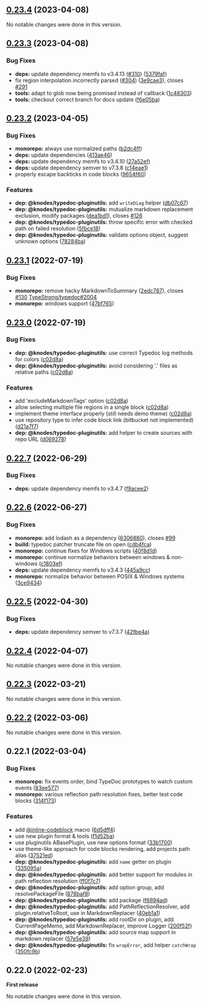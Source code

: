 ## [0.23.4](https://github.com/KnodesCommunity/typedoc-plugins/compare/v0.23.3...v0.23.4) (2023-04-08)


No notable changes were done in this version.


## [0.23.3](https://github.com/KnodesCommunity/typedoc-plugins/compare/v0.23.2...v0.23.3) (2023-04-08)


### Bug Fixes

* **deps:** update dependency memfs to v3.4.13 ([#310](https://github.com/KnodesCommunity/typedoc-plugins/issues/310)) ([5379faf](https://github.com/KnodesCommunity/typedoc-plugins/commit/5379faf293223f1e85de8793dbb7c3f62e25e8ad))
* fix region interpolation incorrectly parsed ([#304](https://github.com/KnodesCommunity/typedoc-plugins/issues/304)) ([3e9cae3](https://github.com/KnodesCommunity/typedoc-plugins/commit/3e9cae320028b86c2a12bfd60feb94bf313d8ed9)), closes [#291](https://github.com/KnodesCommunity/typedoc-plugins/issues/291)
* **tools:** adapt to glob now being promised instead of callback ([1c48303](https://github.com/KnodesCommunity/typedoc-plugins/commit/1c4830384b90b3288bc0f82972640db0de61f3dd))
* **tools:** checkout correct branch for docs update ([f6e05ba](https://github.com/KnodesCommunity/typedoc-plugins/commit/f6e05ba8a0f81e4ef41195c14601574c74db9925))


## [0.23.2](https://github.com/KnodesCommunity/typedoc-plugins/compare/v0.23.1...v0.23.2) (2023-04-05)


### Bug Fixes

* **monorepo:** always use normalized paths ([b2dc4ff](https://github.com/KnodesCommunity/typedoc-plugins/commit/b2dc4ff053481795e09b86b21a5371ee17dc6008))
* **deps:** update dependencies ([413ae46](https://github.com/KnodesCommunity/typedoc-plugins/commit/413ae469d67d2c242bf8eb0b226b19c04f8b4472))
* **deps:** update dependency memfs to v3.4.10 ([27a52ef](https://github.com/KnodesCommunity/typedoc-plugins/commit/27a52efb9b1eafade2de6ccac46fb41a26f7b5da))
* **deps:** update dependency semver to v7.3.8 ([c14eae1](https://github.com/KnodesCommunity/typedoc-plugins/commit/c14eae17d3b4aad162d06f472a607d57e0675b6e))
* properly escape backticks in code blocks ([9654f60](https://github.com/KnodesCommunity/typedoc-plugins/commit/9654f600f64f7e30b5c73fd663dc2062c0870408))


### Features

* **dep: @knodes/typedoc-pluginutils:** add `writeDiag` helper ([db07c67](https://github.com/KnodesCommunity/typedoc-plugins/commit/db07c676989a211ffff1aadfc3f0da5d6a6a838c))
* **dep: @knodes/typedoc-pluginutils:** mutualize markdown replacement exclusion, modify packages ([dea1bd1](https://github.com/KnodesCommunity/typedoc-plugins/commit/dea1bd1715e8da6dec325b995480fe3e3d6cf9de)), closes [#126](https://github.com/KnodesCommunity/typedoc-plugins/issues/126)
* **dep: @knodes/typedoc-pluginutils:** throw specific error with checked path on failed resolution ([5fbce18](https://github.com/KnodesCommunity/typedoc-plugins/commit/5fbce18feb9f2cf83e6ab408b1e1020c96584db8))
* **dep: @knodes/typedoc-pluginutils:** validate options object, suggest unknown options ([78284ba](https://github.com/KnodesCommunity/typedoc-plugins/commit/78284ba84bb88613c212a1ca2563a02c5277e942))


## [0.23.1](https://github.com/KnodesCommunity/typedoc-plugins/compare/v0.23.0...v0.23.1) (2022-07-19)


### Bug Fixes

* **monorepo:** remove hacky MarkdownToSummary ([2edc787](https://github.com/KnodesCommunity/typedoc-plugins/commit/2edc78721cf5523b9cdd6d5a41290bb51e8dfed1)), closes [#130](https://github.com/KnodesCommunity/typedoc-plugins/issues/130) [TypeStrong/typedoc#2004](https://github.com/TypeStrong/typedoc/issues/2004)
* **monorepo:** windows support ([47bf765](https://github.com/KnodesCommunity/typedoc-plugins/commit/47bf765ad8c892a2bfda00562f800438f4a268ad))


## [0.23.0](https://github.com/KnodesCommunity/typedoc-plugins/compare/v0.22.7...v0.23.0) (2022-07-19)


### Bug Fixes

* **dep: @knodes/typedoc-pluginutils:** use correct Typedoc log methods for colors ([c02d8a](https://github.com/KnodesCommunity/typedoc-plugins/commit/c02d8a0dad05325005257537bdb405a847e875a5))
* **dep: @knodes/typedoc-pluginutils:** avoid considering '.' files as relative paths ([c02d8a](https://github.com/KnodesCommunity/typedoc-plugins/commit/c02d8a0dad05325005257537bdb405a847e875a5))


### Features

* add 'excludeMarkdownTags' option ([c02d8a](https://github.com/KnodesCommunity/typedoc-plugins/commit/c02d8a0dad05325005257537bdb405a847e875a5))
* allow selecting multiple file regions in a single block ([c02d8a](https://github.com/KnodesCommunity/typedoc-plugins/commit/c02d8a0dad05325005257537bdb405a847e875a5))
* implement theme interface properly (still needs demo theme) ([c02d8a](https://github.com/KnodesCommunity/typedoc-plugins/commit/c02d8a0dad05325005257537bdb405a847e875a5))
* use repository type to infer code block link (bitbucket not implemented) ([d21a7f7](https://github.com/KnodesCommunity/typedoc-plugins/commit/d21a7f7cc53c7b382fc7e14a897b4401f513899e))
* **dep: @knodes/typedoc-pluginutils:** add helper to create sources with repo URL ([d069278](https://github.com/KnodesCommunity/typedoc-plugins/commit/d069278d70398244a5bbf434b27b747c40ef5866))


## [0.22.7](https://github.com/KnodesCommunity/typedoc-plugins/compare/v0.22.6...v0.22.7) (2022-06-29)


### Bug Fixes

* **deps:** update dependency memfs to v3.4.7 ([f9acee2](https://github.com/KnodesCommunity/typedoc-plugins/commit/f9acee29c68c7525a95f40c0982b7b4981f69ab7))


## [0.22.6](https://github.com/KnodesCommunity/typedoc-plugins/compare/v0.22.5...v0.22.6) (2022-06-27)


### Bug Fixes

* **monorepo:** add lodash as a dependency ([6306880](https://github.com/KnodesCommunity/typedoc-plugins/commit/6306880f7c248e2ea1e94adf5bae396702db6661)), closes [#99](https://github.com/KnodesCommunity/typedoc-plugins/issues/99)
* **build:** typedoc patcher truncate file on open ([cdb4fca](https://github.com/KnodesCommunity/typedoc-plugins/commit/cdb4fca980e6ab333498de1cb7c2f5d1880522d5))
* **monorepo:** continue fixes for Windows scripts ([40f8d1d](https://github.com/KnodesCommunity/typedoc-plugins/commit/40f8d1d63bd54f6d68fb28d6a72f3be238799215))
* **monorepo:** continue normalize behaviors between windows & non-windows ([c1803ef](https://github.com/KnodesCommunity/typedoc-plugins/commit/c1803ef30033890e5ee8dbb4f94868c15e1e3805))
* **deps:** update dependency memfs to v3.4.3 ([445a9cc](https://github.com/KnodesCommunity/typedoc-plugins/commit/445a9cc2b588487dc34144130dcc0435e56a37f2))
* **monorepo:** normalize behavior between POSIX & Windows systems ([3ce9434](https://github.com/KnodesCommunity/typedoc-plugins/commit/3ce9434100e9e87d5af8a9dd6536a8ea93e5342c))


## [0.22.5](https://github.com/KnodesCommunity/typedoc-plugins/compare/v0.22.4...v0.22.5) (2022-04-30)


### Bug Fixes

* **deps:** update dependency semver to v7.3.7 ([42fbe4a](https://github.com/KnodesCommunity/typedoc-plugins/commit/42fbe4a60fd5e008c4d80bc269a4cc2e060c126a))


## [0.22.4](https://github.com/KnodesCommunity/typedoc-plugins/compare/v0.22.3...v0.22.4) (2022-04-07)


No notable changes were done in this version.


## [0.22.3](https://github.com/KnodesCommunity/typedoc-plugins/compare/v0.22.2...v0.22.3) (2022-03-21)


No notable changes were done in this version.


## [0.22.2](https://github.com/KnodesCommunity/typedoc-plugins/compare/v0.22.1...v0.22.2) (2022-03-06)


No notable changes were done in this version.


## 0.22.1 (2022-03-04)


### Bug Fixes

* **monorepo:** fix events order, bind TypeDoc prototypes to watch custom events ([83ee577](https://github.com/KnodesCommunity/typedoc-plugins/commit/83ee5776cea435fd4b5d155d1bd96f99737a5063))
* **monorepo:** various reflection path resolution fixes, better test code blocks ([314f173](https://github.com/KnodesCommunity/typedoc-plugins/commit/314f173d5430f452a9924569db8f38575337c638))


### Features

* add [@inline-codeblock](https://github.com/inline-codeblock) macro ([6d5dff4](https://github.com/KnodesCommunity/typedoc-plugins/commit/6d5dff450bc7e467ed95e88578af75ccbb8c6949))
* use new plugin format & tools ([f1d52ba](https://github.com/KnodesCommunity/typedoc-plugins/commit/f1d52bac0340bf15e65baecee46c022789dffba3))
* use pluginutils ABasePlugin, use new options format ([33b1700](https://github.com/KnodesCommunity/typedoc-plugins/commit/33b17004f75a06495931405b08e093768bf3f50c))
* use theme-like approach for code blocks rendering, add projects path alias ([37521ed](https://github.com/KnodesCommunity/typedoc-plugins/commit/37521ed38ab651bf2f5389fd7a6b0c092555caa7))
* **dep: @knodes/typedoc-pluginutils:** add `name` getter on plugin ([335095a](https://github.com/KnodesCommunity/typedoc-plugins/commit/335095a976ecedab7d1cbb64a2a1de0e4e5e7b79))
* **dep: @knodes/typedoc-pluginutils:** add better support for modules in path reflection resolution ([ff0f7c7](https://github.com/KnodesCommunity/typedoc-plugins/commit/ff0f7c790c627a8308c00c8d5426d402657d11fa))
* **dep: @knodes/typedoc-pluginutils:** add option group, add resolvePackageFile ([878baf8](https://github.com/KnodesCommunity/typedoc-plugins/commit/878baf8f713cd1f307bcde2a909ae0257d835d73))
* **dep: @knodes/typedoc-pluginutils:** add package ([f6894ad](https://github.com/KnodesCommunity/typedoc-plugins/commit/f6894ad003e7f4336407238bc6dea1fd4d9c9101))
* **dep: @knodes/typedoc-pluginutils:** add PathReflectionResolver, add plugin.relativeToRoot, use in MarkdownReplacer ([40eb1a1](https://github.com/KnodesCommunity/typedoc-plugins/commit/40eb1a1c2dca89cae27625f4234316166c652706))
* **dep: @knodes/typedoc-pluginutils:** add rootDir on plugin, add CurrentPageMemo, add MarkdownReplacer, improve Logger ([200f52f](https://github.com/KnodesCommunity/typedoc-plugins/commit/200f52f8417865734c19ed6bc8d91128a2902abe))
* **dep: @knodes/typedoc-pluginutils:** add source map support in markdown replacer ([57e5e39](https://github.com/KnodesCommunity/typedoc-plugins/commit/57e5e3925725e58677038d9b2dc9943ac42b0c96))
* **dep: @knodes/typedoc-pluginutils:** fix `wrapError`, add helper `catchWrap` ([350fc9b](https://github.com/KnodesCommunity/typedoc-plugins/commit/350fc9b9281fce5b7bd7c98253af4a4ef8f66d79))


## 0.22.0 (2022-02-23)


**First release**


No notable changes were done in this version.
